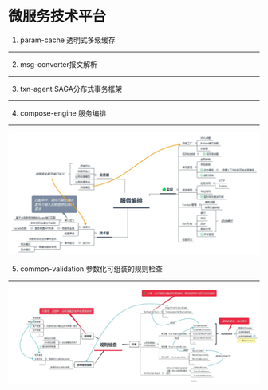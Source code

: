 微服务技术平台
===  
  1. param-cache 透明式多级缓存
  -----------------
  
  2. msg-converter报文解析
  -----------------
  
  3. txn-agent SAGA分布式事务框架
  -----------------
  
  4. compose-engine 服务编排
  -----------------
  
  ![a](https://github.com/fan-long/msdemo-v2/blob/master/img/compose-engine.jpg)

  5. common-validation 参数化可组装的规则检查
  -----------------
  
  ![b](https://github.com/fan-long/msdemo-v2/blob/master/img/common-verification.jpg)
